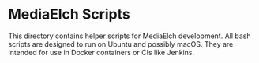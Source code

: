# MediaElch Scripts

This directory contains helper scripts for MediaElch development. All bash
scripts are designed to run on Ubuntu and possibly macOS.
They are intended for use in Docker containers or CIs like Jenkins.
